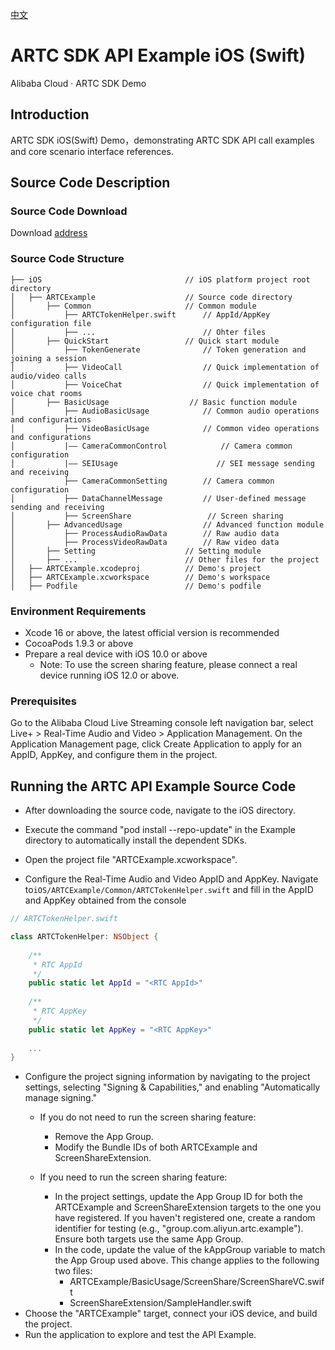 [中文](README.md)

# ARTC SDK API Example iOS (Swift)
Alibaba Cloud · ARTC SDK Demo

## Introduction
ARTC SDK iOS(Swift) Demo，demonstrating ARTC SDK API call examples and core scenario interface references.

## Source Code Description

### Source Code Download
Download [address](https://github.com/MediaBox-Demos/amdemos-artc/tree/main/iOS)

### Source Code Structure
```
├── iOS                                // iOS platform project root directory
│   ├── ARTCExample                    // Source code directory
│       ├── Common                     // Common module
│           ├── ARTCTokenHelper.swift      // AppId/AppKey configuration file
│           ├── ...                        // Ohter files
│       ├── QuickStart                 // Quick start module
│           ├── TokenGenerate              // Token generation and joining a session  
│           ├── VideoCall                  // Quick implementation of audio/video calls  
│           ├── VoiceChat                  // Quick implementation of voice chat rooms 
│       ├── BasicUsage                  // Basic function module
│           ├── AudioBasicUsage            // Common audio operations and configurations
│           ├── VideoBasicUsage            // Common video operations and configurations
│           |—— CameraCommonControl            // Camera common configuration
│           |—— SEIUsage                      // SEI message sending and receiving
            ├── CameraCommonSetting        // Camera common configuration
│           ├── DataChannelMessage         // User-defined message sending and receiving
│           ├── ScreenShare                 // Screen sharing
│       ├── AdvancedUsage                  // Advanced function module
│           ├── ProcessAudioRawData        // Raw audio data
│           ├── ProcessVideoRawData        // Raw video data
│       ├── Setting                    // Setting module
│       ├── ...                        // Other files for the project
│   ├── ARTCExample.xcodeproj          // Demo's project
│   ├── ARTCExample.xcworkspace        // Demo's workspace
│   ├── Podfile                        // Demo's podfile

```

### Environment Requirements
- Xcode 16 or above, the latest official version is recommended
- CocoaPods 1.9.3 or above
- Prepare a real device with iOS 10.0 or above
    - Note: To use the screen sharing feature, please connect a real device running iOS 12.0 or above.

### Prerequisites
Go to the Alibaba Cloud Live Streaming console left navigation bar, select Live+ > Real-Time Audio and Video > Application Management. On the Application Management page, click Create Application to apply for an AppID, AppKey, and configure them in the project.


## Running the ARTC API Example Source Code

- After downloading the source code, navigate to the iOS directory.
- Execute the command "pod install --repo-update" in the Example directory to automatically install the dependent SDKs.
- Open the project file "ARTCExample.xcworkspace".

- Configure the Real-Time Audio and Video AppID and AppKey.
Navigate to`iOS/ARTCExample/Common/ARTCTokenHelper.swift` and fill in the AppID and AppKey obtained from the console
```swift
// ARTCTokenHelper.swift

class ARTCTokenHelper: NSObject {
    
    /**
     * RTC AppId
     */
    public static let AppId = "<RTC AppId>"
    
    /**
     * RTC AppKey
     */
    public static let AppKey = "<RTC AppKey>"
    
    ...
}
```
- Configure the project signing information by navigating to the project settings, selecting "Signing & Capabilities," and enabling "Automatically manage signing."
    - If you do not need to run the screen sharing feature:

        - Remove the App Group.
        - Modify the Bundle IDs of both ARTCExample and ScreenShareExtension.
    - If you need to run the screen sharing feature:

        - In the project settings, update the App Group ID for both the ARTCExample and ScreenShareExtension targets to the one you have registered. If you haven't registered one, create a random identifier for testing (e.g., "group.com.aliyun.artc.example"). Ensure both targets use the same App Group.
        - In the code, update the value of the kAppGroup variable to match the App Group used above. This change applies to the following two files:
            - ARTCExample/BasicUsage/ScreenShare/ScreenShareVC.swift
            - ScreenShareExtension/SampleHandler.swift
- Choose the "ARTCExample" target, connect your iOS device, and build the project.
- Run the application to explore and test the API Example.
